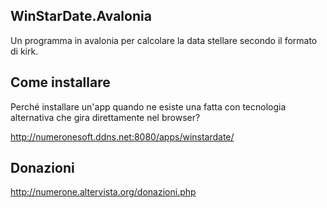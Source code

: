 ## WinStarDate.Avalonia
Un programma in avalonia per calcolare la data stellare secondo il formato di kirk.

## Come installare

Perché installare un'app quando ne esiste una fatta con tecnologia alternativa che gira direttamente nel browser?

http://numeronesoft.ddns.net:8080/apps/winstardate/

## Donazioni

http://numerone.altervista.org/donazioni.php
